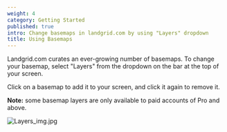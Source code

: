 ```yaml
---
weight: 4
category: Getting Started
published: true
intro: Change basemaps in landgrid.com by using "Layers" dropdown
title: Using Basemaps
---
```

Landgrid.com curates an ever-growing number of basemaps. To change your basemap, select "Layers" from the dropdown on the bar at the top of your screen.

Click on a basemap to add it to your screen, and click it again to remove it.

**Note:** some basemap layers are only available to paid accounts of Pro and above.

![Layers_img.jpg]({{site.baseurl}}/img/Layers_img.jpg)
